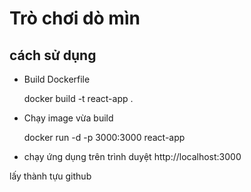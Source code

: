 # Trò chơi dò mìn

## cách sử dụng

- Build Dockerfile

  docker build -t react-app .
- Chạy image vừa build

  docker run -d -p 3000:3000 react-app
- chạy ứng dụng trên trình duyệt
  http://localhost:3000

lấy thành tựu github